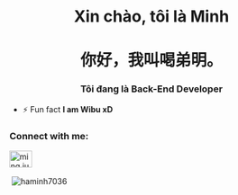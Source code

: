 <h1 align="center">Xin chào, tôi là Minh</h1>
<h1 align="center">你好，我叫喝弟明。</h1>
<h3 align="center">Tôi đang là Back-End Developer</h3>

- ⚡ Fun fact **I am Wibu xD**

<h3 align="left">Connect with me:</h3>
<p align="left">
<a href="https://fb.com/ming.justina.9" target="blank"><img align="center" src="https://cdn.jsdelivr.net/npm/simple-icons@3.0.1/icons/facebook.svg" alt="ming.justina.9" height="30" width="40" /></a>
</p>
<p>&nbsp;<img align="center" src="https://github-readme-stats.vercel.app/api?username=haminh7036&hide=contribs,prs&count_private=true&show_icons=true&hide_rank=true" alt="haminh7036" /></p>
